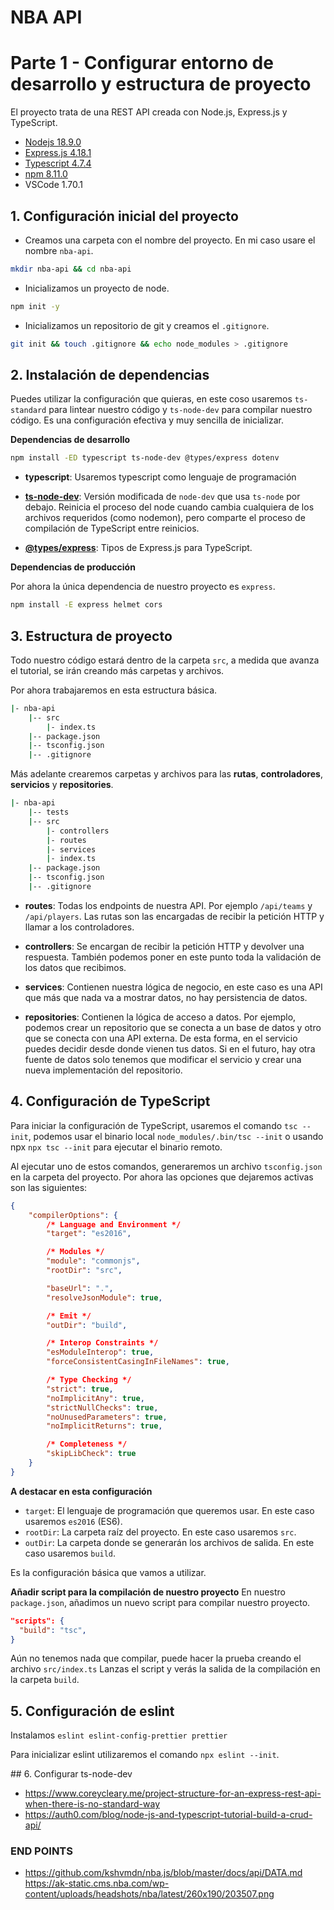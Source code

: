 # NBA API

# Parte 1 - Configurar entorno de desarrollo y estructura de proyecto

El proyecto trata de una REST API creada con Node.js, Express.js y TypeScript.

-   [Nodejs 18.9.0](https://nodejs.org/en/download/current/)
-   [Express.js 4.18.1](https://www.npmjs.com/package/express)
-   [Typescript 4.7.4](https://www.npmjs.com/package/typescript)
-   [npm 8.11.0](https://www.npmjs.com/)
-   VSCode 1.70.1

## 1. Configuración inicial del proyecto

-   Creamos una carpeta con el nombre del proyecto. En mi caso usare el nombre `nba-api`.

```bash
mkdir nba-api && cd nba-api
```

-   Inicializamos un proyecto de node.

```bash
npm init -y
```

-   Inicializamos un repositorio de git y creamos el `.gitignore`.

```bash
git init && touch .gitignore && echo node_modules > .gitignore
```

## 2. Instalación de dependencias

Puedes utilizar la configuración que quieras, en este coso usaremos `ts-standard` para lintear nuestro código y `ts-node-dev` para compilar nuestro código. Es una configuración efectiva y muy sencilla de inicializar.

**Dependencias de desarrollo**

```bash
npm install -ED typescript ts-node-dev @types/express dotenv
```

-   **typescript**: Usaremos typescript como lenguaje de programación

-   **[ts-node-dev](https://github.com/wclr/ts-node-dev#readme)**: Versión modificada de `node-dev` que usa `ts-node` por debajo. Reinicia el proceso del node cuando cambia cualquiera de los archivos requeridos (como nodemon), pero comparte el proceso de compilación de TypeScript entre reinicios.

-   **[@types/express](https://www.npmjs.com/package/@types/express)**: Tipos de Express.js para TypeScript.

**Dependencias de producción**

Por ahora la única dependencia de nuestro proyecto es `express`.

```bash
npm install -E express helmet cors
```

## 3. Estructura de proyecto

Todo nuestro código estará dentro de la carpeta `src`, a medida que avanza el tutorial, se irán creando más carpetas y archivos.

Por ahora trabajaremos en esta estructura básica.

```bash
|- nba-api
    |-- src
        |- index.ts
    |-- package.json
    |-- tsconfig.json
    |-- .gitignore
```

Más adelante crearemos carpetas y archivos para las **rutas**, **controladores**, **servicios** y **repositories**.

```bash
|- nba-api
    |-- tests
    |-- src
        |- controllers
        |- routes
        |- services
        |- index.ts
    |-- package.json
    |-- tsconfig.json
    |-- .gitignore
```

-   **routes**: Todas los endpoints de nuestra API. Por ejemplo `/api/teams` y `/api/players`. Las rutas son las encargadas de recibir la petición HTTP y llamar a los controladores.

-   **controllers**: Se encargan de recibir la petición HTTP y devolver una respuesta. También podemos poner en este punto toda la validación de los datos que recibimos.

-   **services**: Contienen nuestra lógica de negocio, en este caso es una API que más que nada va a mostrar datos, no hay persistencia de datos.

-   **repositories**: Contienen la lógica de acceso a datos. Por ejemplo, podemos crear un repositorio que se conecta a un base de datos y otro que se conecta con una API externa. De esta forma, en el servicio puedes decidir desde donde vienen tus datos. Si en el futuro, hay otra fuente de datos solo tenemos que modificar el servicio y crear una nueva implementación del repositorio.

## 4. Configuración de TypeScript

Para iniciar la configuración de TypeScript, usaremos el comando `tsc --init`, podemos usar el binario local `node_modules/.bin/tsc --init` o usando npx `npx tsc --init` para ejecutar el binario remoto.

Al ejecutar uno de estos comandos, generaremos un archivo `tsconfig.json` en la carpeta del proyecto. Por ahora las opciones que dejaremos activas son las siguientes:

```json
{
	"compilerOptions": {
		/* Language and Environment */
		"target": "es2016",

		/* Modules */
		"module": "commonjs",
		"rootDir": "src",

		"baseUrl": ".",
		"resolveJsonModule": true,

		/* Emit */
		"outDir": "build",

		/* Interop Constraints */
		"esModuleInterop": true,
		"forceConsistentCasingInFileNames": true,

		/* Type Checking */
		"strict": true,
		"noImplicitAny": true,
		"strictNullChecks": true,
		"noUnusedParameters": true,
		"noImplicitReturns": true,

		/* Completeness */
		"skipLibCheck": true
	}
}
```

**A destacar en esta configuración**

-   `target`: El lenguaje de programación que queremos usar. En este caso usaremos `es2016` (ES6).
-   `rootDir`: La carpeta raíz del proyecto. En este caso usaremos `src`.
-   `outDir`: La carpeta donde se generarán los archivos de salida. En este caso usaremos `build`.

Es la configuración básica que vamos a utilizar.

**Añadir script para la compilación de nuestro proyecto**
En nuestro `package.json`, añadimos un nuevo script para compilar nuestro proyecto.

```json
"scripts": {
  "build": "tsc",
}
```

Aún no tenemos nada que compilar, puede hacer la prueba creando el archivo `src/index.ts` Lanzas el script y verás la salida de la compilación en la carpeta `build`.

## 5. Configuración de eslint

Instalamos `eslint eslint-config-prettier prettier`

Para inicializar eslint utilizaremos el comando `npx eslint --init`.

## 6. Configurar ts-node-dev

-   https://www.coreycleary.me/project-structure-for-an-express-rest-api-when-there-is-no-standard-way
-   https://auth0.com/blog/node-js-and-typescript-tutorial-build-a-crud-api/

### END POINTS

-   https://github.com/kshvmdn/nba.js/blob/master/docs/api/DATA.md
    https://ak-static.cms.nba.com/wp-content/uploads/headshots/nba/latest/260x190/203507.png

